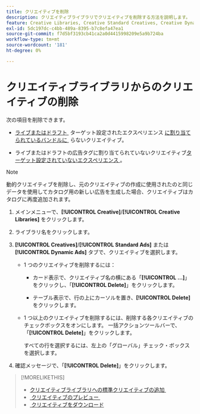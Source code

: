 ```yaml
---
title: クリエイティブを削除
description: クリエイティブライブラリでクリエイティブを削除する方法を説明します。
feature: Creative Libraries, Creative Standard Creatives, Creative Dynamic Creatives
exl-id: 5dc197dc-c4bb-489a-8395-b7c8efa47ea1
source-git-commit: f7d5bf3193cb41ca2a0d4415998209e5a9b724ba
workflow-type: tm+mt
source-wordcount: '181'
ht-degree: 0%

---
```


# クリエイティブライブラリからのクリエイティブの削除

次の項目を削除できます。

* [&#x200B; ライブまたはドラフト &#x200B;](/help/creative/experiences/experience-about.md#experience-statuses-experience-statuses) ターゲット設定されたエクスペリエンス [&#x200B; に割り当てられているバンドルに &#x200B;](/help/creative/experiences/experience-about.md) らないクリエイティブ。

* ライブまたはドラフトの広告タグに割り当てられていないクリエイティブ [&#x200B; ターゲット設定されていないエクスペリエンス &#x200B;](/help/creative/experiences/experience-about.md)。

>[!NOTE]
>
>動的クリエイティブを削除し、元のクリエイティブの作成に使用されたのと同じデータを使用してカタログ用の新しい広告を生成した場合、クリエイティブはカタログに再度追加されます。

1. メインメニューで、**[!UICONTROL Creative]**/**[!UICONTROL Creative Libraries]** をクリックします。

1. ライブラリ名をクリックします。

1. **[!UICONTROL Creatives]**/**[!UICONTROL Standard Ads]** または **[!UICONTROL Dynamic Ads]** タブで、クリエイティブを選択します。

   * 1 つのクリエイティブを削除するには：

      * カード表示で、クリエイティブ名の横にある「**[!UICONTROL ...]**」をクリックし、「**[!UICONTROL Delete]**」をクリックします。

      * テーブル表示で、行の上にカーソルを置き、**[!UICONTROL Delete]** をクリックします。

   * 1 つ以上のクリエイティブを削除するには、削除する各クリエイティブのチェックボックスをオンにします。 一括アクションツールバーで、「**[!UICONTROL Delete]**」をクリックします。

     すべての行を選択するには、左上の「グローバル」チェック・ボックスを選択します。

1. 確認メッセージで、「**[!UICONTROL Delete]**」をクリックします。

>[!MORELIKETHIS]
>
>* [&#x200B; クリエイティブライブラリへの標準クリエイティブの追加 &#x200B;](creative-add-standard.md)
>* [&#x200B; クリエイティブのプレビュー &#x200B;](creative-preview.md)
>* [&#x200B; クリエイティブをダウンロード &#x200B;](creative-download.md)
